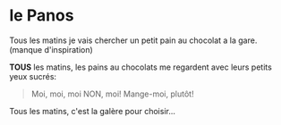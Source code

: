 # le Panos

Tous les matins je vais chercher un petit pain au chocolat a la gare. (manque d'inspiration)

**TOUS** les matins, les pains au chocolats me regardent avec leurs petits yeux sucrés:
> Moi, moi, moi
> NON, moi!
> Mange-moi, plutôt!

Tous les matins, c'est la galère pour choisir...
